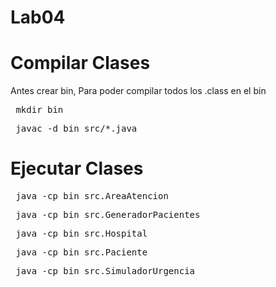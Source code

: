 # Lab04

# Compilar Clases
Antes crear bin, Para poder compilar todos los .class en el bin
<pre> mkdir bin </pre>

<pre> javac -d bin src/*.java </pre>

# Ejecutar Clases

<pre> java -cp bin src.AreaAtencion </pre>

<pre> java -cp bin src.GeneradorPacientes </pre>

<pre> java -cp bin src.Hospital </pre>

<pre> java -cp bin src.Paciente </pre>

<pre> java -cp bin src.SimuladorUrgencia </pre>
